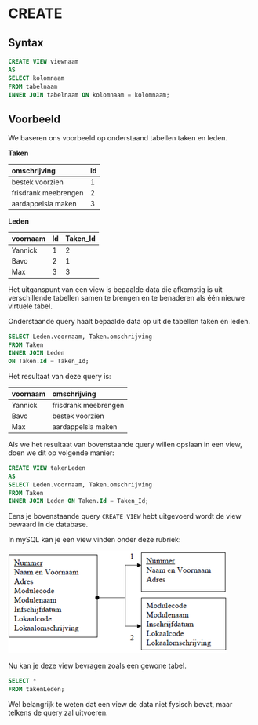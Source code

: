 # CREATE

## Syntax

```sql
CREATE VIEW viewnaam
AS
SELECT kolomnaam
FROM tabelnaam
INNER JOIN tabelnaam ON kolomnaam = kolomnaam;
```

## Voorbeeld

We baseren ons voorbeeld op onderstaand tabellen taken en leden.

**Taken**

| omschrijving | Id |
| :--- | :--- |
| bestek voorzien | 1 |
| frisdrank meebrengen | 2 |
| aardappelsla maken | 3 |

**Leden**

| voornaam | Id | Taken\_Id |
| :--- | :--- | :--- |
| Yannick | 1 | 2 |
| Bavo | 2 | 1 |
| Max | 3 | 3 |

Het uitganspunt van een view is bepaalde data die afkomstig is uit verschillende tabellen samen te brengen en te benaderen als één nieuwe virtuele tabel.

Onderstaande query haalt bepaalde data op uit de tabellen taken en leden.

```sql
SELECT Leden.voornaam, Taken.omschrijving
FROM Taken
INNER JOIN Leden
ON Taken.Id = Taken_Id;
```

Het resultaat van deze query is:

| voornaam | omschrijving |
| :--- | :--- |
| Yannick | frisdrank meebrengen |
| Bavo | bestek voorzien |
| Max | aardappelsla maken |

Als we het resultaat van bovenstaande query willen opslaan in een view, doen we dit op volgende manier:

```sql
CREATE VIEW takenLeden
AS
SELECT Leden.voornaam, Taken.omschrijving
FROM Taken
INNER JOIN Leden ON Taken.Id = Taken_Id;
```

Eens je bovenstaande query `CREATE VIEW` hebt uitgevoerd wordt de view bewaard in de database.

In mySQL kan je een view vinden onder deze rubriek:

![](../../.gitbook/assets/image%20%2847%29.png)

Nu kan je deze view bevragen zoals een gewone tabel.

```sql
SELECT *
FROM takenLeden;
```

Wel belangrijk te weten dat een view de data niet fysisch bevat, maar telkens de query zal uitvoeren.

